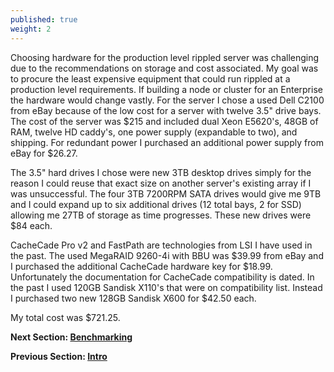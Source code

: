 ```yaml
---
published: true
weight: 2
---
```

Choosing hardware for the production level rippled server was challenging due to the recommendations on storage and cost associated.  My goal was to procure the least expensive equipment that could run rippled at a production level requirements.  If building a node or cluster for an Enterprise the hardware would change vastly.  For the server I chose a used Dell C2100 from eBay because of the low cost for a server with twelve 3.5" drive bays.  The cost of the server was $215 and included dual Xeon E5620's, 48GB of RAM, twelve HD caddy's, one power supply (expandable to two), and shipping.  For redundant power I purchased an additional power supply from eBay for $26.27.

The 3.5" hard drives I chose were new 3TB desktop drives simply for the reason I could reuse that exact size on another server's existing array if I was unsuccessful.  The four 3TB 7200RPM SATA drives would give me 9TB and I could expand up to six additional drives (12 total bays, 2 for SSD) allowing me 27TB of storage as time progresses.  These new drives were $84 each.

CacheCade Pro v2 and FastPath are technologies from LSI I have used in the past.  The used MegaRAID 9260-4i with BBU was $39.99 from eBay and I purchased the additional CacheCade hardware key for $18.99.  Unfortunately the documentation for CacheCade compatibility is dated.  In the past I used 120GB Sandisk X110's that were on compatibility list.  Instead I purchased two new 128GB Sandisk X600 for $42.50 each.

My total cost was $721.25.



**Next Section: [Benchmarking](https://subreddit.github.io/Benchmarking-Building-A-Rippled-Server/)**

**Previous Section: [Intro](https://subreddit.github.io/Intro-Building-A-Rippled-Server/)**
